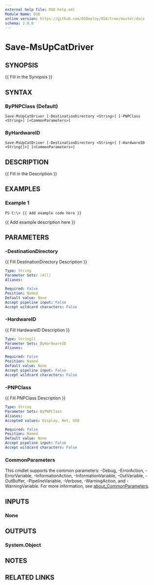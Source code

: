 ```yaml
---
external help file: OSD-help.xml
Module Name: OSD
online version: https://github.com/OSDeploy/OSD/tree/master/docs
schema: 2.0.0
---
```


# Save-MsUpCatDriver

## SYNOPSIS
{{ Fill in the Synopsis }}

## SYNTAX

### ByPNPClass (Default)
```
Save-MsUpCatDriver [-DestinationDirectory <String>] [-PNPClass <String>] [<CommonParameters>]
```

### ByHardwareID
```
Save-MsUpCatDriver [-DestinationDirectory <String>] [-HardwareID <String[]>] [<CommonParameters>]
```

## DESCRIPTION
{{ Fill in the Description }}

## EXAMPLES

### Example 1
```
PS C:\> {{ Add example code here }}
```

{{ Add example description here }}

## PARAMETERS

### -DestinationDirectory
{{ Fill DestinationDirectory Description }}

```yaml
Type: String
Parameter Sets: (All)
Aliases:

Required: False
Position: Named
Default value: None
Accept pipeline input: False
Accept wildcard characters: False
```

### -HardwareID
{{ Fill HardwareID Description }}

```yaml
Type: String[]
Parameter Sets: ByHardwareID
Aliases:

Required: False
Position: Named
Default value: None
Accept pipeline input: False
Accept wildcard characters: False
```

### -PNPClass
{{ Fill PNPClass Description }}

```yaml
Type: String
Parameter Sets: ByPNPClass
Aliases:
Accepted values: Display, Net, USB

Required: False
Position: Named
Default value: None
Accept pipeline input: False
Accept wildcard characters: False
```

### CommonParameters
This cmdlet supports the common parameters: -Debug, -ErrorAction, -ErrorVariable, -InformationAction, -InformationVariable, -OutVariable, -OutBuffer, -PipelineVariable, -Verbose, -WarningAction, and -WarningVariable. For more information, see [about_CommonParameters](http://go.microsoft.com/fwlink/?LinkID=113216).

## INPUTS

### None
## OUTPUTS

### System.Object
## NOTES

## RELATED LINKS
